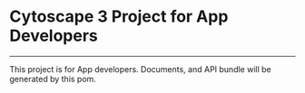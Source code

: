 # Cytoscape 3 Project for App Developers
---------------

This project is for App developers.  Documents, and API bundle will be generated by this pom.

